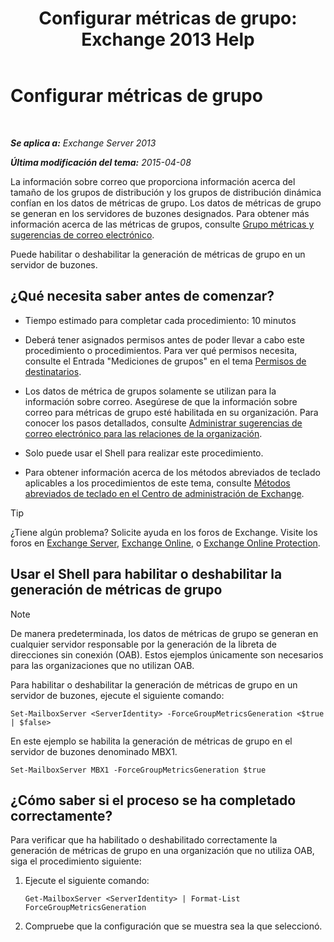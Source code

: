 ﻿---
title: 'Configurar métricas de grupo: Exchange 2013 Help'
TOCTitle: Configurar métricas de grupo
ms:assetid: 76ccd6a7-e2ec-42f4-9ab3-e8cc257ac896
ms:mtpsurl: https://technet.microsoft.com/es-es/library/JJ649327(v=EXCHG.150)
ms:contentKeyID: 49895723
ms.date: 05/22/2018
mtps_version: v=EXCHG.150
ms.translationtype: MT
---

# Configurar métricas de grupo

 

_**Se aplica a:** Exchange Server 2013_

_**Última modificación del tema:** 2015-04-08_

La información sobre correo que proporciona información acerca del tamaño de los grupos de distribución y los grupos de distribución dinámica confían en los datos de métricas de grupo. Los datos de métricas de grupo se generan en los servidores de buzones designados. Para obtener más información acerca de las métricas de grupos, consulte [Grupo métricas y sugerencias de correo electrónico](group-metrics-and-mailtips-exchange-2013-help.md).

Puede habilitar o deshabilitar la generación de métricas de grupo en un servidor de buzones.

## ¿Qué necesita saber antes de comenzar?

  - Tiempo estimado para completar cada procedimiento: 10 minutos

  - Deberá tener asignados permisos antes de poder llevar a cabo este procedimiento o procedimientos. Para ver qué permisos necesita, consulte el Entrada "Mediciones de grupos" en el tema [Permisos de destinatarios](recipients-permissions-exchange-2013-help.md).

  - Los datos de métrica de grupos solamente se utilizan para la información sobre correo. Asegúrese de que la información sobre correo para métricas de grupo esté habilitada en su organización. Para conocer los pasos detallados, consulte [Administrar sugerencias de correo electrónico para las relaciones de la organización](manage-mailtips-for-organization-relationships-exchange-2013-help.md).

  - Solo puede usar el Shell para realizar este procedimiento.

  - Para obtener información acerca de los métodos abreviados de teclado aplicables a los procedimientos de este tema, consulte [Métodos abreviados de teclado en el Centro de administración de Exchange](keyboard-shortcuts-in-the-exchange-admin-center-exchange-online-protection-help.md).


> [!TIP]
> ¿Tiene algún problema? Solicite ayuda en los foros de Exchange. Visite los foros en <A href="https://go.microsoft.com/fwlink/p/?linkid=60612">Exchange Server</A>, <A href="https://go.microsoft.com/fwlink/p/?linkid=267542">Exchange Online</A>, o <A href="https://go.microsoft.com/fwlink/p/?linkid=285351">Exchange Online Protection</A>.



## Usar el Shell para habilitar o deshabilitar la generación de métricas de grupo


> [!NOTE]
> De manera predeterminada, los datos de métricas de grupo se generan en cualquier servidor responsable por la generación de la libreta de direcciones sin conexión (OAB). Estos ejemplos únicamente son necesarios para las organizaciones que no utilizan OAB.



Para habilitar o deshabilitar la generación de métricas de grupo en un servidor de buzones, ejecute el siguiente comando:

    Set-MailboxServer <ServerIdentity> -ForceGroupMetricsGeneration <$true | $false>

En este ejemplo se habilita la generación de métricas de grupo en el servidor de buzones denominado MBX1.

    Set-MailboxServer MBX1 -ForceGroupMetricsGeneration $true

## ¿Cómo saber si el proceso se ha completado correctamente?

Para verificar que ha habilitado o deshabilitado correctamente la generación de métricas de grupo en una organización que no utiliza OAB, siga el procedimiento siguiente:

1.  Ejecute el siguiente comando:
    
        Get-MailboxServer <ServerIdentity> | Format-List ForceGroupMetricsGeneration

2.  Compruebe que la configuración que se muestra sea la que seleccionó.

